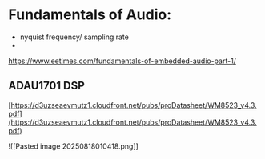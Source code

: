 


# Fundamentals of Audio:
- nyquist frequency/ sampling rate
- 
https://www.eetimes.com/fundamentals-of-embedded-audio-part-1/





## ADAU1701 DSP
[https://d3uzseaevmutz1.cloudfront.net/pubs/proDatasheet/WM8523_v4.3.pdf](https://d3uzseaevmutz1.cloudfront.net/pubs/proDatasheet/WM8523_v4.3.pdf)

![[Pasted image 20250818010418.png]]